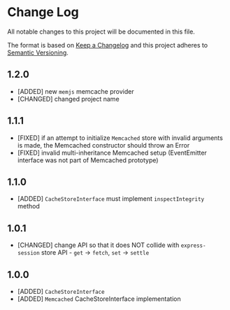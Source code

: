 # Change Log
All notable changes to this project will be documented in this file.

The format is based on [Keep a Changelog](http://keepachangelog.com/) 
and this project adheres to [Semantic Versioning](http://semver.org/).

## 1.2.0

* [ADDED] new `memjs` memcache provider
* [CHANGED] changed project name

## 1.1.1

* [FIXED] if an attempt to initialize `Memcached` store with invalid arguments is made, the Memcached constructor should throw an Error
* [FIXED] invalid multi-inheritance Memcached setup (EventEmitter interface was not part of Memcached prototype)

## 1.1.0

* [ADDED] `CacheStoreInterface` must implement `inspectIntegrity` method

## 1.0.1

* [CHANGED] change API so that it does NOT collide with `express-session` store API - `get` -> `fetch`, `set` -> `settle`

## 1.0.0

* [ADDED] `CacheStoreInterface`
* [ADDED] `Memcached` CacheStoreInterface implementation
